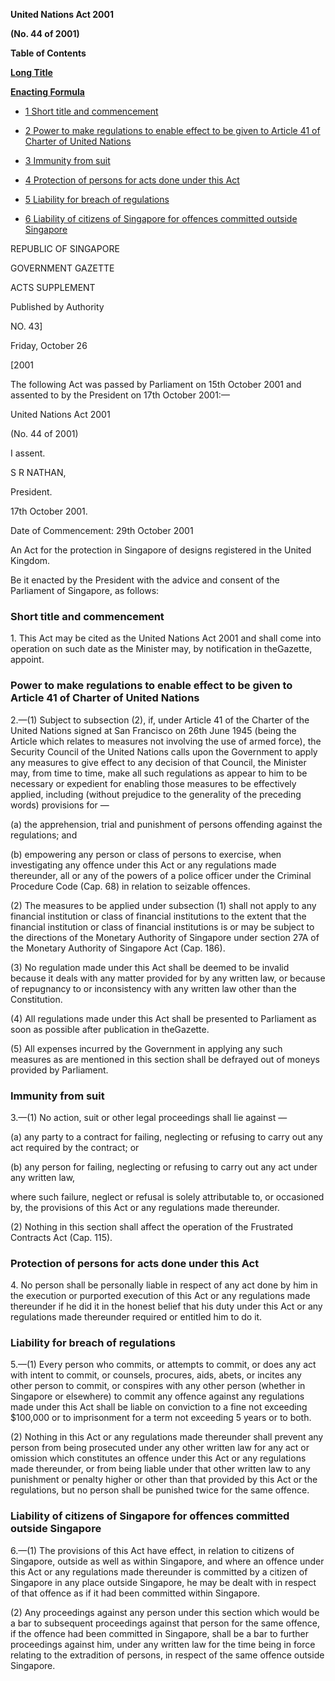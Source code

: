 **United Nations Act 2001**

**(No. 44 of 2001)**

**Table of Contents**

[**Long Title**](#United-Nations-Act)

[**Enacting Formula**](#Enacting-Formula)

- [1 Short title and commencement](#Short-title-and-commencement)

- [2 Power to make regulations to enable effect to be given to Article 41 of Charter of United Nations](#Power-to-make-regulations-to-enable-effect-to-be-given-to-Article-41-of-Charter-of-United-Nations)

- [3 Immunity from suit](#Immunity-from-suit)

- [4 Protection of persons for acts done under this Act](#Protection-of-persons-for-acts-done-under-this-Act)

- [5 Liability for breach of regulations](#Liability-for-breach-of-regulations)

- [6 Liability of citizens of Singapore for offences committed outside Singapore](#Liability-of-citizens-of-Singapore-for-offences-committed-outside-Singapore)

REPUBLIC OF SINGAPORE

GOVERNMENT GAZETTE

ACTS SUPPLEMENT

Published by Authority

NO. 43]

Friday, October 26

[2001

The following Act was passed by Parliament on 15th October 2001 and assented to by the President on 17th October 2001:—

United Nations Act 2001

(No. 44 of 2001)

I assent.

S R NATHAN,

President.

17th October 2001.

Date of Commencement: 29th October 2001

An Act for the protection in Singapore of designs registered in the United Kingdom.

Be it enacted by the President with the advice and consent of the Parliament of Singapore, as follows:

### Short title and commencement

1\. This Act may be cited as the United Nations Act 2001 and shall come into operation on such date as the Minister may, by notification in theGazette, appoint.

### Power to make regulations to enable effect to be given to Article 41 of Charter of United Nations

2\.—(1) Subject to subsection (2), if, under Article 41 of the Charter of the United Nations signed at San Francisco on 26th June 1945 (being the Article which relates to measures not involving the use of armed force), the Security Council of the United Nations calls upon the Government to apply any measures to give effect to any decision of that Council, the Minister may, from time to time, make all such regulations as appear to him to be necessary or expedient for enabling those measures to be effectively applied, including (without prejudice to the generality of the preceding words) provisions for —

(a) the apprehension, trial and punishment of persons offending against the regulations; and

(b) empowering any person or class of persons to exercise, when investigating any offence under this Act or any regulations made thereunder, all or any of the powers of a police officer under the Criminal Procedure Code (Cap. 68) in relation to seizable offences.

(2) The measures to be applied under subsection (1) shall not apply to any financial institution or class of financial institutions to the extent that the financial institution or class of financial institutions is or may be subject to the directions of the Monetary Authority of Singapore under section 27A of the Monetary Authority of Singapore Act (Cap. 186).

(3) No regulation made under this Act shall be deemed to be invalid because it deals with any matter provided for by any written law, or because of repugnancy to or inconsistency with any written law other than the Constitution.

(4) All regulations made under this Act shall be presented to Parliament as soon as possible after publication in theGazette.

(5) All expenses incurred by the Government in applying any such measures as are mentioned in this section shall be defrayed out of moneys provided by Parliament.

### Immunity from suit

3\.—(1) No action, suit or other legal proceedings shall lie against —

(a) any party to a contract for failing, neglecting or refusing to carry out any act required by the contract; or

(b) any person for failing, neglecting or refusing to carry out any act under any written law,

where such failure, neglect or refusal is solely attributable to, or occasioned by, the provisions of this Act or any regulations made thereunder.

(2) Nothing in this section shall affect the operation of the Frustrated Contracts Act (Cap. 115).

### Protection of persons for acts done under this Act

4\. No person shall be personally liable in respect of any act done by him in the execution or purported execution of this Act or any regulations made thereunder if he did it in the honest belief that his duty under this Act or any regulations made thereunder required or entitled him to do it.

### Liability for breach of regulations

5\.—(1) Every person who commits, or attempts to commit, or does any act with intent to commit, or counsels, procures, aids, abets, or incites any other person to commit, or conspires with any other person (whether in Singapore or elsewhere) to commit any offence against any regulations made under this Act shall be liable on conviction to a fine not exceeding $100,000 or to imprisonment for a term not exceeding 5 years or to both.

(2) Nothing in this Act or any regulations made thereunder shall prevent any person from being prosecuted under any other written law for any act or omission which constitutes an offence under this Act or any regulations made thereunder, or from being liable under that other written law to any punishment or penalty higher or other than that provided by this Act or the regulations, but no person shall be punished twice for the same offence.

### Liability of citizens of Singapore for offences committed outside Singapore

6\.—(1) The provisions of this Act have effect, in relation to citizens of Singapore, outside as well as within Singapore, and where an offence under this Act or any regulations made thereunder is committed by a citizen of Singapore in any place outside Singapore, he may be dealt with in respect of that offence as if it had been committed within Singapore.

(2) Any proceedings against any person under this section which would be a bar to subsequent proceedings against that person for the same offence, if the offence had been committed in Singapore, shall be a bar to further proceedings against him, under any written law for the time being in force relating to the extradition of persons, in respect of the same offence outside Singapore.

